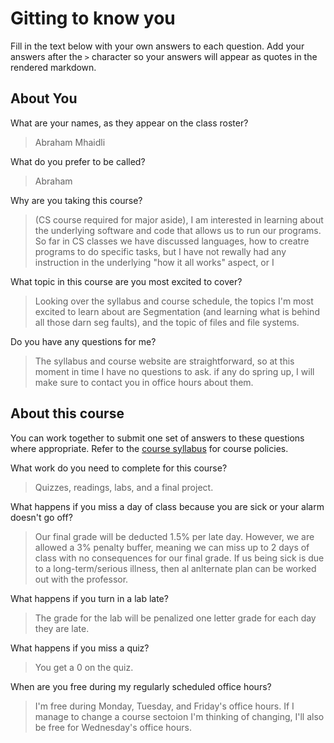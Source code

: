 # Gitting to know you
Fill in the text below with your own answers to each question. Add your answers after the `>` character so your answers will appear as quotes in the rendered markdown.

## About You
What are your names, as they appear on the class roster?
> Abraham Mhaidli 

What do you prefer to be called?
> Abraham

Why are you taking this course?
> (CS course required for major aside), I am interested in learning about the underlying software and code that allows us to run our programs. So far in CS classes we have discussed languages, how to creatre programs to do specific tasks, but I have not rewally had any instruction in the underlying "how it all works" aspect, or I

What topic in this course are you most excited to cover?
> Looking over the syllabus and course schedule, the topics I'm most excited to learn about are Segmentation (and learning what is behind all those darn seg faults), and the topic of files and file systems.

Do you have any questions for me?
> The syllabus and course website are straightforward, so at this moment in time I have no questions to ask. if any do spring up, I will make sure to contact you in office hours about them.

## About this course
You can work together to submit one set of answers to these questions where appropriate. Refer to the [course syllabus](http://www.cs.grinnell.edu/~curtsinger/teaching/2016S/CSC213/syllabus/) for course policies.

What work do you need to complete for this course?
> Quizzes, readings, labs, and a final project.

What happens if you miss a day of class because you are sick or your alarm doesn't go off?
> Our final grade will be deducted 1.5% per late day. However, we are allowed a 3% penalty buffer, meaning we can miss up to 2 days of class with no consequences for our final grade. If us being sick is due to a long-term/serious illness, then al anlternate plan can be worked out with the professor.

What happens if you turn in a lab late?
> The grade for the lab will be penalized one letter grade for each day they are late.

What happens if you miss a quiz?
> You get a 0 on the quiz.

When are you free during my regularly scheduled office hours?
> I'm free during Monday, Tuesday, and Friday's office hours. If I manage to change a course sectoion I'm thinking of changing, I'll also be free for Wednesday's office hours. 
